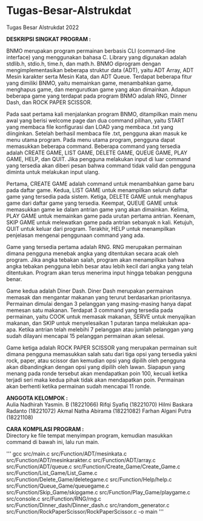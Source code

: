 # Tugas-Besar-Alstrukdat
Tugas Besar Alstrukdat 2022

**DESKRIPSI SINGKAT PROGRAM :**

BNMO merupakan program permainan berbasis CLI (command-line interface) yang menggunakan bahasa C. Library yang digunakan adalah stdlib.h, stdio.h, time.h, dan math.h. BNMO diprogram dengan mengimplementasikan beberapa struktur data (ADT), yaitu ADT Array, ADT Mesin karakter serta Mesin Kata, dan ADT Queue. Terdapat beberapa fitur yang dimiliki BNMO, yaitu memainkan game, menambahkan game, menghapus game, dan mengurutkan game yang akan dimainkan. Adapun beberapa game yang terdapat pada program BNMO adalah RNG, Dinner Dash, dan ROCK PAPER SCISSOR.

Pada saat pertama kali menjalankan program BNMO, ditampilkan main menu awal yang berisi welcome page dan dua command pilihan, yaitu START yang membaca file konfigurasi dan LOAD <filename> yang membaca <filename>.txt yang diinginkan. Setelah berhasil membaca file .txt, pengguna akan masuk ke menu utama program. Pada menu utama program, pengguna dapat memasukkan beberapa command. Beberapa command yang tersedia adalah CREATE GAME, LIST GAME, DELETE GAME, QUEUE GAME, PLAY GAME, HELP, dan QUIT. Jika pengguna melakukan input di luar command yang tersedia akan diberi pesan bahwa command tidak valid dan pengguna diminta untuk melakukan input ulang.

Pertama, CREATE GAME adalah command untuk menambahkan game baru pada daftar	game. Kedua, LIST GAME untuk menampilkan seluruh daftar game yang tersedia pada sistem. Ketiga, DELETE GAME untuk menghapus game dari daftar game yang tersedia. Keempat, QUEUE GAME untuk memasukkan game ke dalam antrian game yang akan dimainkan. Kelima, PLAY GAME untuk memainkan game pada urutan pertama antrian. Keenam, SKIP GAME <n> untuk melewatkan game pada antrian sebanyak n kali. Ketujuh, QUIT untuk keluar dari program. Terakhir, HELP untuk menampilkan penjelasan mengenai penggunaan command yang ada.

Game yang tersedia pertama adalah RNG. RNG merupakan permainan  dimana pengguna menebak angka yang ditentukan secara acak oleh program. Jika angka tebakan salah, program akan menampilkan bahwa angka tebakan pengguna lebih besar atau lebih kecil dari angka yang telah ditentukan. Program akan terus menerima input hingga tebakan pengguna benar.

Game kedua adalah Diner Dash. Diner Dash merupakan permainan memasak dan mengantar makanan yang terurut berdasarkan prioritasnya. Permainan dimulai dengan 3 pelanggan yang masing-masing hanya dapat memesan satu makanan. Terdapat 3 command yang tersedia pada permainan, yaitu COOK untuk memasak makanan, SERVE untuk menyajikan makanan, dan SKIP untuk menyelesaikan 1 putaran tanpa melakukan apa-apa. Ketika antrian telah melebihi 7 pelanggan atau jumlah pelanggan yang sudah dilayani mencapai 15 pelanggan permainan akan selesai.

Game ketiga adalah ROCK PAPER SCISSOR yang merupakan permainan suit dimana pengguna memasukkan salah satu dari tiga opsi yang tersedia yakni rock, paper, atau scissor dan kemudian opsi yang dipilih oleh pengguna akan dibandingkan dengan opsi yang dipilih oleh lawan. Siapapun yang menang pada ronde tersebut akan mendapatkan poin 100, kecuali ketika terjadi seri maka kedua pihak tidak akan mendapatkan poin. Permainan akan berhenti ketika permainan sudah mencapai 11 ronde.

**ANGGOTA KELOMPOK :**  
Aulia Nadhirah Yasmin. B	(18221066)
Rifqi Syafiq				(18221070)
Hilmi Baskara Radanto		(18221072)
Akmal Natha Abirama		(18221082)
Farhan Algani Putra		(18221108)

**CARA KOMPILASI PROGRAM :**  
Directory ke file tempat menyimpan program, kemudian masukkan command di bawah ini, lalu run main.

'''
gcc src/main.c src/Function/ADT/mesinkata.c src/Function/ADT/mesinkarakter.c src/Function/ADT/array.c src/Function/ADT/queue.c src/Function/Create_Game/Create_Game.c src/Function/List_Game/List_Game.c src/Function/Delete_Game/deletegame.c src/Function/Help/help.c src/Function/Queue_Game/queuegame.c src/Function/Skip_Game/skipgame.c src/Function/Play_Game/playgame.c src/console.c src/Function/RNG/rng.c src/Function/Dinner_dash/Dinner_dash.c src/random_generator.c src/Function/RockPaperScissor/RockPaperScissor.c -o main
'''
